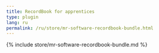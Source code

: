 ```yaml
---
title: RecordBook for apprentices
type: plugin
lang: ru
permalink: /ru/store/mr-software-recordbook-bundle.html
---
```


{% include store/mr-software-recordbook-bundle.md %}
